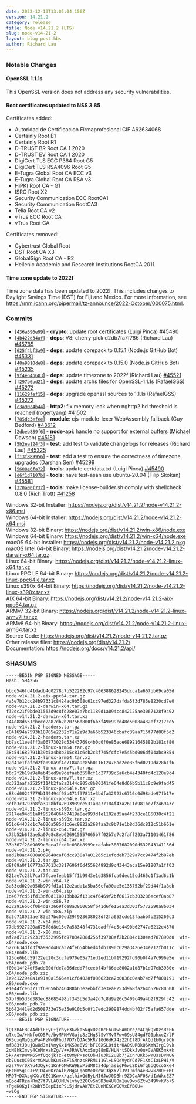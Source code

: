 ```yaml
---
date: 2022-12-13T13:05:04.156Z
version: 14.21.2
category: release
title: Node v14.21.2 (LTS)
slug: node-v14-21-2
layout: blog-post.hbs
author: Richard Lau
---
```


### Notable Changes

#### OpenSSL 1.1.1s

This OpenSSL version does not address any security vulnerabilities.

#### Root certificates updated to NSS 3.85

Certificates added:

- Autoridad de Certificacion Firmaprofesional CIF A62634068
- Certainly Root E1
- Certainly Root R1
- D-TRUST BR Root CA 1 2020
- D-TRUST EV Root CA 1 2020
- DigiCert TLS ECC P384 Root G5
- DigiCert TLS RSA4096 Root G5
- E-Tugra Global Root CA ECC v3
- E-Tugra Global Root CA RSA v3
- HiPKI Root CA - G1
- ISRG Root X2
- Security Communication ECC RootCA1
- Security Communication RootCA3
- Telia Root CA v2
- vTrus ECC Root CA
- vTrus Root CA

Certificates removed:

- Cybertrust Global Root
- DST Root CA X3
- GlobalSign Root CA - R2
- Hellenic Academic and Research Institutions RootCA 2011

#### Time zone update to 2022f

Time zone data has been updated to 2022f. This includes changes to Daylight
Savings Time (DST) for Fiji and Mexico. For more information, see
<https://mm.icann.org/pipermail/tz-announce/2022-October/000075.html>.

### Commits

- \[[`436a596e99`](https://github.com/nodejs/node/commit/436a596e99)] - **crypto**: update root certificates (Luigi Pinca) [#45490](https://github.com/nodejs/node/pull/45490)
- \[[`4b422d34af`](https://github.com/nodejs/node/commit/4b422d34af)] - **deps**: V8: cherry-pick d2db7fa7f786 (Richard Lau) [#45785](https://github.com/nodejs/node/pull/45785)
- \[[`625f4bf3a9`](https://github.com/nodejs/node/commit/625f4bf3a9)] - **deps**: update corepack to 0.15.1 (Node.js GitHub Bot) [#45331](https://github.com/nodejs/node/pull/45331)
- \[[`48a9810de8`](https://github.com/nodejs/node/commit/48a9810de8)] - **deps**: update corepack to 0.15.0 (Node.js GitHub Bot) [#45235](https://github.com/nodejs/node/pull/45235)
- \[[`9f4e64b603`](https://github.com/nodejs/node/commit/9f4e64b603)] - **deps**: update timezone to 2022f (Richard Lau) [#45521](https://github.com/nodejs/node/pull/45521)
- \[[`f297b6bd21`](https://github.com/nodejs/node/commit/f297b6bd21)] - **deps**: update archs files for OpenSSL-1.1.1s (RafaelGSS) [#45272](https://github.com/nodejs/node/pull/45272)
- \[[`11629fef15`](https://github.com/nodejs/node/commit/11629fef15)] - **deps**: upgrade openssl sources to 1.1.1s (RafaelGSS) [#45272](https://github.com/nodejs/node/pull/45272)
- \[[`c3a90c4b44`](https://github.com/nodejs/node/commit/c3a90c4b44)] - **http2**: fix memory leak when nghttp2 hd threshold is reached (rogertyang) [#41502](https://github.com/nodejs/node/pull/41502)
- \[[`785dc3efee`](https://github.com/nodejs/node/commit/785dc3efee)] - **module**: cjs-module-lexer WebAssembly fallback (Guy Bedford) [#43612](https://github.com/nodejs/node/pull/43612)
- \[[`2dbeb889f6`](https://github.com/nodejs/node/commit/2dbeb889f6)] - **node-api**: handle no support for external buffers (Michael Dawson) [#45181](https://github.com/nodejs/node/pull/45181)
- \[[`5b2ea124f3`](https://github.com/nodejs/node/commit/5b2ea124f3)] - **test**: add test to validate changelogs for releases (Richard Lau) [#45325](https://github.com/nodejs/node/pull/45325)
- \[[`f13f889956`](https://github.com/nodejs/node/commit/f13f889956)] - **test**: add a test to ensure the correctness of timezone upgrades (Darshan Sen) [#45299](https://github.com/nodejs/node/pull/45299)
- \[[`5608e6fa72`](https://github.com/nodejs/node/commit/5608e6fa72)] - **tools**: update certdata.txt (Luigi Pinca) [#45490](https://github.com/nodejs/node/pull/45490)
- \[[`d6f1d7107b`](https://github.com/nodejs/node/commit/d6f1d7107b)] - **tools**: have test-asan use ubuntu-20.04 (Filip Skokan) [#45581](https://github.com/nodejs/node/pull/45581)
- \[[`370a00f737`](https://github.com/nodejs/node/commit/370a00f737)] - **tools**: make license-builder.sh comply with shellcheck 0.8.0 (Rich Trott) [#41258](https://github.com/nodejs/node/pull/41258)

Windows 32-bit Installer: https://nodejs.org/dist/v14.21.2/node-v14.21.2-x86.msi \
Windows 64-bit Installer: https://nodejs.org/dist/v14.21.2/node-v14.21.2-x64.msi \
Windows 32-bit Binary: https://nodejs.org/dist/v14.21.2/win-x86/node.exe \
Windows 64-bit Binary: https://nodejs.org/dist/v14.21.2/win-x64/node.exe \
macOS 64-bit Installer: https://nodejs.org/dist/v14.21.2/node-v14.21.2.pkg \
macOS Intel 64-bit Binary: https://nodejs.org/dist/v14.21.2/node-v14.21.2-darwin-x64.tar.gz \
Linux 64-bit Binary: https://nodejs.org/dist/v14.21.2/node-v14.21.2-linux-x64.tar.xz \
Linux PPC LE 64-bit Binary: https://nodejs.org/dist/v14.21.2/node-v14.21.2-linux-ppc64le.tar.xz \
Linux s390x 64-bit Binary: https://nodejs.org/dist/v14.21.2/node-v14.21.2-linux-s390x.tar.xz \
AIX 64-bit Binary: https://nodejs.org/dist/v14.21.2/node-v14.21.2-aix-ppc64.tar.gz \
ARMv7 32-bit Binary: https://nodejs.org/dist/v14.21.2/node-v14.21.2-linux-armv7l.tar.xz \
ARMv8 64-bit Binary: https://nodejs.org/dist/v14.21.2/node-v14.21.2-linux-arm64.tar.xz \
Source Code: https://nodejs.org/dist/v14.21.2/node-v14.21.2.tar.gz \
Other release files: https://nodejs.org/dist/v14.21.2/ \
Documentation: https://nodejs.org/docs/v14.21.2/api/

### SHASUMS

```
-----BEGIN PGP SIGNED MESSAGE-----
Hash: SHA256

bbcd546fd41dadb4d0278c7b522282c97c406388628245dcca1a667bb69ca05d  node-v14.21.2-aix-ppc64.tar.gz
4a3e7b12cc24b97331c8424ac9b508c61cc97ed327dafda5f3d785e8230cd7e0  node-v14.21.2-darwin-x64.tar.gz
f32dc21f9bde31563d9c8fd28e07a7bc1189d1a094cc842125ae3067128f9492  node-v14.21.2-darwin-x64.tar.xz
144e88d651cbecc2a87db2b20756d800f6b3f49e99cd48c5008a432ef7217ce5  node-v14.21.2-headers.tar.gz
c841694a7593b18705e2232b71e2e9d3a66b523346cbafc39aa715f77d00f5d2  node-v14.21.2-headers.tar.xz
bb7ac11ee8ff3a06773028d53443769c4b0c0f0e85ece68921645882b181cf80  node-v14.21.2-linux-arm64.tar.gz
38c541682791b39b5a4b8b215c81c6cb2c3f745fcfc7e545bd006df04abc9854  node-v14.21.2-linux-arm64.tar.xz
02d41e1fafcd2fa090a9f4e7184a9c85b011612478ad2ee35f6d0219da28b1f6  node-v14.21.2-linux-armv7l.tar.gz
b6c2f2b19a9e0ab45ed9e9defaeb3558cf1c27739c5a6cb4e4340fd4c120e9c4  node-v14.21.2-linux-armv7l.tar.xz
dc322aafa2525f114b2fa2a3144c805c8b80341fe64e8d66b5b11c8c9e9fad45  node-v14.21.2-linux-ppc64le.tar.gz
c88cd00247779b199494f95b471f37811e3bdfa32923c6716c0d98ade97fb17e  node-v14.21.2-linux-ppc64le.tar.xz
3cfb3c3793b8fa3928bf42693939ce531a0a77184f43a2611d981be7f246943c  node-v14.21.2-linux-s390x.tar.gz
2717ee94d51a0f95204064b7419a8ee993d1e1102e35aa4f238ce185038c4f21  node-v14.21.2-linux-s390x.tar.xz
951d64432d1c7e026a585d1c6ec8822a268faa3c9b71e1b8d36dc812c51b661e  node-v14.21.2-linux-x64.tar.gz
c73b52b6f2ae5a07e8c8eb626915557065b7f02b7e7c2faff293a71101461f86  node-v14.21.2-linux-x64.tar.xz
33b367f26d9059c8eea1fcd1c038b8999ccafabc3887682090d532843141156d  node-v14.21.2.pkg
aad2b8ac4808a069648caf0dcc938a7a01265c1efcdeb7329a7cc9474f2b87eb  node-v14.21.2.tar.gz
d8f09a0f16773a77613c3817606f6d455624992d9c43443aca15e91807a1ff03  node-v14.21.2.tar.xz
821ae7c25b7caf7fcaefeab15ff1b9943e1e3856fca0dec15cd465c1f1ad6c1b  node-v14.21.2-win-x64.7z
3a53cd029a050b979fd1a112e2ada1a5ba56cfa90ae5e135752bf29d44f1a8eb  node-v14.21.2-win-x64.zip
1d467fcd51fd13df0d118013bb02f131c4f6469f2bf6617cb303286ecef8ab87  node-v14.21.2-win-x86.7z
e322916b6cf0b4d173669fde8a3860658f641d6fe15ea3d303f5772590a8b034  node-v14.21.2-win-x86.zip
8d5c718923aef83e27bc09ed29f923638028df2fa652cde13faabbfb215260c3  node-v14.21.2-x64.msi
77db9927220a675f8d8e15e7a58348f4731dadff4e5c4490b62747a6212e4370  node-v14.21.2-x86.msi
af2ad71c29231f3532995fd97834288d256f39708af2b2884c130ead787890d0  win-x64/node.exe
5226634dfd3f9a99dd40ca374fe654b6ed4fdb1890c629a3426e34e212fb011c  win-x64/node.lib
f25ce6b1c59f22eb20c3ccfe970e05a71ed2ed11bf19292fd90b0f4a7c996e5e  win-x64/node_pdb.7z
f00d14f24df5add00dfde7a86dedd7fceebf4bf86de8002a1d87b1d97eb3980e  win-x64/node_pdb.zip
1a9c1229e8a1e91a0a1566ee1cf64028f086623ca2b0036c0eab74d7ff808191  win-x86/node.exe
e1e44fce63711f68656b246488b63e2ebbfd3e3ea8253d9a8fa264d526c80508  win-x86/node.lib
57bf9b5d3d383ec88685498bf343b5d3a42d7c8d9a26c5409c49a4b2f929fc42  win-x86/node_pdb.7z
5b642441ed2d508733e75e35e910b5c0f17edc2909874dd4bf02f75afa657dde  win-x86/node_pdb.zip
-----BEGIN PGP SIGNATURE-----

iQIzBAEBCAAdFiEEyC+jrhy+3Gvka5NgxDzsRcF6uTwFAmOYc/cACgkQxDzsRcF6
uTxeIw/+NNfoCO5Pq/byMPKMVGujp8zIHgSlSvYMvTFwv09sU84gdFG0phxcZ/lF
QK5oxqMuQzpPa4PzWuQFhdJ7D7rQJAo5KR/1Gd6dK74z22hIf8DrAlQd1b0gr9Ch
mfB83tJ0ujQwUdJm1VmyXx1MKS9e8VS+bFC0XSLQtitrUAQKUR0kQSXmWIrg19vk
2cNEkkImvy4CoNrxahZg/V++JRhVtAoxSug88mE/HLNrtSOkkJv0u+GVAEK5mk+k
5k/AeYDWWR65VfQqojkTzFet8MyP+soCObHiu3kI2uBb7jZCnrOKk5wYUssDVMUG
db7UucQC05xrmGMvUkKu4EmFlSMnzsFPRML11Gl+LSOeVydYCd7F1XtCIaLPH1/V
wzs7Vvr0XYu43Qykc1KnFGMWKW9EvPidM8Cz4dpjasigP6wiSDiGfq6pQCcoGxe4
q6zRm5g1CJ+VIO4x0KraAlR/BqGLqoKMeOkdWC3gXY7lJVTJmfnAeBwvkZBD++RC
MR9T+DXAsgKXr/6EC1Kwvx/qzlhixQdByLMI6JwJ0DBhr9ZDCaAF0S/dIxWkcEZ7
mGpo4FRzm+RmZ7t7VLAOJMLWlvhy32OCvSmSD3u4UlOm1uvDwx6Ztw349VvKVo+5
+PgeKQKgI+2WbY5EepEixP9L5jdrvAW7EtZUnMEKCWGOVxEfBOU=
=wiOg
-----END PGP SIGNATURE-----

```
